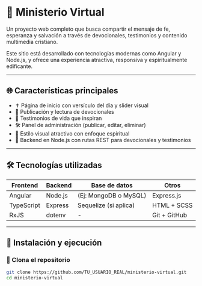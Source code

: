 # 🙌 Ministerio Virtual

Un proyecto web completo que busca compartir el mensaje de fe, esperanza y salvación a través de devocionales, testimonios y contenido multimedia cristiano.

Este sitio está desarrollado con tecnologías modernas como Angular y Node.js, y ofrece una experiencia atractiva, responsiva y espiritualmente edificante.

---

## 🌐 Características principales

- ✝️ Página de inicio con versículo del día y slider visual
- 📖 Publicación y lectura de devocionales
- 💬 Testimonios de vida que inspiran
- 🛠️ Panel de administración (publicar, editar, eliminar)
- 🌈 Estilo visual atractivo con enfoque espiritual
- 🔐 Backend en Node.js con rutas REST para devocionales y testimonios

---

## 🛠️ Tecnologías utilizadas

| Frontend    | Backend     | Base de datos | Otros         |
|-------------|-------------|----------------|----------------|
| Angular     | Node.js     | (Ej: MongoDB o MySQL) | Express.js |
| TypeScript  | Express     | Sequelize (si aplica) | HTML + SCSS |
| RxJS        | dotenv      | -              | Git + GitHub  |

---

## 🚀 Instalación y ejecución

### 🔧 Clona el repositorio

```bash
git clone https://github.com/TU_USUARIO_REAL/ministerio-virtual.git
cd ministerio-virtual
